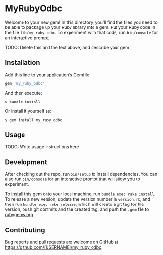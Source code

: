 # MyRubyOdbc

Welcome to your new gem! In this directory, you'll find the files you need to be able to package up your Ruby library into a gem. Put your Ruby code in the file `lib/my_ruby_odbc`. To experiment with that code, run `bin/console` for an interactive prompt.

TODO: Delete this and the text above, and describe your gem

## Installation

Add this line to your application's Gemfile:

```ruby
gem 'my_ruby_odbc'
```

And then execute:

    $ bundle install

Or install it yourself as:

    $ gem install my_ruby_odbc

## Usage

TODO: Write usage instructions here

## Development

After checking out the repo, run `bin/setup` to install dependencies. You can also run `bin/console` for an interactive prompt that will allow you to experiment.

To install this gem onto your local machine, run `bundle exec rake install`. To release a new version, update the version number in `version.rb`, and then run `bundle exec rake release`, which will create a git tag for the version, push git commits and the created tag, and push the `.gem` file to [rubygems.org](https://rubygems.org).

## Contributing

Bug reports and pull requests are welcome on GitHub at https://github.com/[USERNAME]/my_ruby_odbc.
